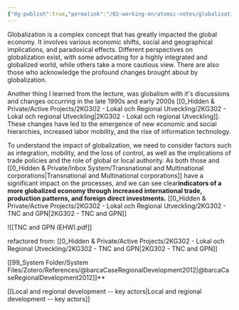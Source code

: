 ```yaml
---
{"dg-publish":true,"permalink":"/02-working-on/atomic-notes/globalisation/","title":"Globalisation","tags":["note/atomic-note"],"noteIcon":"","created":"Thursday, January 18th 2024, 3:07:48 pm","updated":"2024-02-15T19:08:16.710+01:00"}
---
```



Globalization is a complex concept that has greatly impacted the global economy. It involves various economic shifts, social and geographical implications, and paradoxical effects. Different perspectives on globalization exist, with some advocating for a highly integrated and globalized world, while others take a more cautious view. There are also those who acknowledge the profound changes brought about by globalization.

Another thing I learned from the lecture, was globalism with it's discussions and changes occurring in the late 1990s and early 2000s [[0_Hidden & Private/Active Projects/2KG302 - Lokal och Regional Utveckling/2KG302 - Lokal och regional Utveckling\|2KG302 - Lokal och regional Utveckling]]. These changes have led to the emergence of new economic and social hierarchies, increased labor mobility, and the rise of information technology.

To understand the impact of globalization, we need to consider factors such as integration, mobility, and the loss of control, as well as the implications of trade policies and the role of global or local authority. As both those and [[0_Hidden & Private/Inbox System/Transnational and Multinational corporations\|Transnational and Multinational corporations]] have a significant impact on the processes, and we can see clear**indicators of a more globalized economy through increased international trade, production patterns, and foreign direct investments.** [[0_Hidden & Private/Active Projects/2KG302 - Lokal och Regional Utveckling/2KG302 - TNC and GPN\|2KG302 - TNC and GPN]]

![[TNC and GPN (EHW).pdf]]


refactored from: [[0_Hidden & Private/Active Projects/2KG302 - Lokal och Regional Utveckling/2KG302 - TNC and GPN\|2KG302 - TNC and GPN]]


[[99_System Folder/System Files/Zotero/References/@barcaCaseRegionalDevelopment2012\|@barcaCaseRegionalDevelopment2012]]**




[[Local and regional development -- key actors\|Local and regional development -- key actors]]